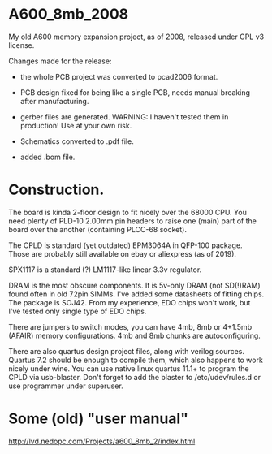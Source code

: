 # A600_8mb_2008
My old A600 memory expansion project, as of 2008, released under GPL v3 license.


Changes made for the release:

 - the whole PCB project was converted to pcad2006 format.

 - PCB design fixed for being like a single PCB, needs manual breaking after manufacturing.

 - gerber files are generated. WARNING: I haven't tested them in production! Use at your own risk.

 - Schematics converted to .pdf file.

 - added .bom file.



# Construction.

The board is kinda 2-floor design to fit nicely over the 68000 CPU.
You need plenty of PLD-10 2.00mm pin headers to raise one (main) part of the board over the another (containing PLCC-68 socket).

The CPLD is standard (yet outdated) EPM3064A in QFP-100 package. Those are probably still available on ebay or aliexpress (as of 2019).

SPX1117 is a standard (?) LM1117-like linear 3.3v regulator.

DRAM is the most obscure components. It is 5v-only DRAM (not SD(!)RAM) found often in old 72pin SIMMs.
I've added some datasheets of fitting chips. The package is SOJ42. From my experience, EDO chips won't work, but I've tested only single type of EDO chips.

There are jumpers to switch modes, you can have 4mb, 8mb or 4+1.5mb (AFAIR) memory configurations.
4mb and 8mb chunks are autoconfiguring.


There are also quartus design project files, along with verilog sources.
Quartus 7.2 should be enough to compile them, which also happens to work nicely under wine.
You can use native linux quartus 11.1+ to program the CPLD via usb-blaster. Don't forget to add the blaster to /etc/udev/rules.d or use programmer under superuser.


# Some (old) "user manual"
http://lvd.nedopc.com/Projects/a600_8mb_2/index.html

